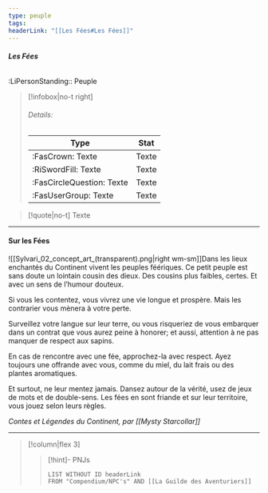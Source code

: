 ```yaml
---
type: peuple
tags:
headerLink: "[[Les Fées#Les Fées]]"
---
```

###### __Les Fées__
<span class="sub2">:LiPersonStanding:: Peuple</span>

> [!infobox|no-t right]
> ###### Details:
> | Type | Stat |
> | ---- | ---- |
> | :FasCrown: Texte   | Texte |
> | :RiSwordFill: Texte   | Texte |
> | :FasCircleQuestion: Texte   | Texte |
> |  :FasUserGroup: Texte   | Texte |

> [!quote|no-t]
> Texte
 

***
#### Sur les Fées
![[Sylvari_02_concept_art_(transparent).png|right wm-sm]]Dans les lieux enchantés du Continent vivent les peuples féériques. Ce petit peuple est sans doute un lointain cousin des dieux. Des cousins plus faibles, certes. Et avec un sens de l’humour douteux.

Si vous les contentez, vous vivrez une vie longue et prospère. Mais les contrarier vous mènera à votre perte.

Surveillez votre langue sur leur terre, ou vous risqueriez de vous embarquer dans un contrat que vous aurez peine à honorer; et aussi, attention à ne pas manquer de respect aux sapins.

En cas de rencontre avec une fée, approchez-la avec respect. Ayez toujours une offrande avec vous, comme du miel, du lait frais ou des plantes aromatiques.

Et surtout, ne leur mentez jamais. Dansez autour de la vérité, usez de jeux de mots et de double-sens. Les fées en sont friande et sur leur territoire, vous jouez selon leurs règles.

*Contes et Légendes du Continent, par [[Mysty Starcollar]]*

***

> [!column|flex 3]
>>[!hint]- PNJs
>>```dataview
>>LIST WITHOUT ID headerLink
>>FROM "Compendium/NPC's" AND [[La Guilde des Aventuriers]]